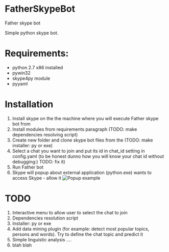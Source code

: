 FatherSkypeBot
==============

Father skype bot

Simple python skype bot.

Requirements:
=============
  * python 2.7 x86 installed
  * pywin32
  * skype4py module
  * pyyaml
  
Installation
============
  
  1. Install skype on the the machine where you will execute Father skype bot from
  2. Install modules from requirements paragraph (TODO: make dependencies resolving script)
  3. Create new folder and clone skype bot files from the (TODO: make installer: py or exe)
  4. Select a chat you want to join and put its id in chat_id setting in config.yaml (to be honest dunno how you will know your chat id without debugging:) TODO: fix it)
  5. Run Father bot
  6. Skype will popup about external application (python.exe) wants to access Skype - allow it ![Popup example](https://c.mql5.com/18/10/Access.png)
  

TODO
====
1. Interactive menu to allow user to select the chat to join
2. Dependencies resolution script
3. Installer: py or exe
4. Add data mining plugin (for example: detect most popular topics, persons and words). Try to define the chat topic and predict it
5. Simple linguistic analysis ....
6. blah blah
  
